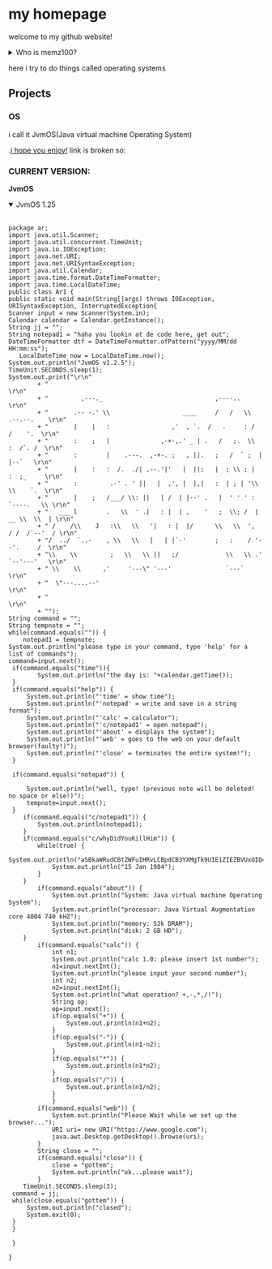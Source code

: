 # my homepage
welcome to my github website!
<details><summary>Who is memz100?</summary>

me? im just a guy named Justin
from PA

</details>

here i try to do things called operating systems
## Projects

### OS
i call it JvmOS(Java virtual machine Operating System)

.[i hope you enjoy!](https://github.io/memz100/JvmOS)
link is broken so: 
### CURRENT VERSION: 
**JvmOS**
<details open>
<summary>JvmOS 1.25</summary>
<br>

	package ar;
	import java.util.Scanner;
	import java.util.concurrent.TimeUnit;
	import java.io.IOException;
	import java.net.URI;
	import java.net.URISyntaxException;
	import java.util.Calendar;
	import java.time.format.DateTimeFormatter;  
	import java.time.LocalDateTime;
	public class Ar1 {
	public static void main(String[]args) throws IOException, URISyntaxException, InterruptedException{
	Scanner input = new Scanner(System.in);
	Calendar calendar = Calendar.getInstance();
	String jj = "";
	String notepad1 = "haha you lookin at de code here, get out";
	DateTimeFormatter dtf = DateTimeFormatter.ofPattern("yyyy/MM/dd HH:mm:ss");  
	   LocalDateTime now = LocalDateTime.now(); 
	System.out.println("JvmOS v1.2.5");
	TimeUnit.SECONDS.sleep(1);
	System.out.print("\r\n"
			+ "                                                                    \r\n"
			+ "         ,---._                               ,----..               \r\n"
			+ "       .-- -.' \\                    ____     /   /   \\   .--.--.    \r\n"
			+ "       |    |   :                 ,'  , `.  /   .     : /  /    '.  \r\n"
			+ "       :    ;   |              ,-+-,.' _ | .   /   ;.  \\  :  /`. /  \r\n"
			+ "       :        |    .---.  ,-+-. ;   , ||.   ;   /  ` ;  |  |--`   \r\n"
			+ "       |    :   :  /.  ./| ,--.'|'   |  ||;   |  ; \\ ; |  :  ;_     \r\n"
			+ "       :         .-' . ' ||   |  ,', |  |,|   :  | ; | '\\  \\    `.  \r\n"
			+ "       |    ;   /___/ \\: ||   | /  | |--' .   |  ' ' ' : `----.   \\ \r\n"
			+ "   ___ l        .   \\  ' .|   : |  | ,    '   ;  \\; /  | __ \\  \\  | \r\n"
	    	+ " /    /\\    J   :\\   \\   '|   : |  |/      \\   \\  ',  / /  /`--'  / \r\n"
			+ "/  ../  `..-    , \\   \\   |   | |`-'        ;   :    / '--'.     /  \r\n"
			+ "\\    \\         ;   \\   \\ ||   ;/             \\   \\ .'    `--'---'   \r\n"
			+ " \\    \\      ,'     '---\" '---'               `---`                 \r\n"
			+ "  \"---....--'                                                       \r\n"
			+ "                                                                    \r\n"
			+ "");
	String command = ""; 
	String tempnote = "";
	while(command.equals("")) {
		notepad1 = tempnote;
	System.out.println("please type in your command, type 'help' for a list of commands");
	command=input.next();
	 if(command.equals("time")){
			System.out.println("the day is: "+calendar.getTime());
	 }
	 if(command.equals("help")) {
		 System.out.println("'time' = show time");
		 System.out.println("'notepad' = write and save in a string format");
		 System.out.println("'calc' = calculator");
		 System.out.println("'c/notepad1' = open notepad");
		 System.out.println("'about' = displays the system");
		 System.out.println("'web' = goes to the web on your default browser(faulty!)");
		 System.out.println("'close' = terminates the entire system!");
	 }
	
	 if(command.equals("notepad")) {
		 
		 System.out.println("well, type! (previous note will be deleted! no space or else!)");
		 tempnote=input.next();
	 }
		if(command.equals("c/notepad1")) {
			System.out.println(notepad1);
		}
		if(command.equals("c/whyDidYouKillHim")) {
			while(true) {
				System.out.println("aSBkaWRudCBtZWFuIHRvLCBpdCB3YXMgTk9UIE1ZIEZBVUxUIQ==");
				System.out.println("15 Jan 1984");
			}
		}
			if(command.equals("about")) {
				System.out.println("System: Java virtual machine Operating System");
				System.out.println("processor: Java Virtual Augmentation core 4004 740 kHZ");
				System.out.println("memory: 52k DRAM");
				System.out.println("disk: 2 GB HD");
		}
			if(command.equals("calc")) {
				int n1;
				System.out.println("calc 1.0: please insert 1st number");
				n1=input.nextInt();
				System.out.println("please input your second number");
				int n2;
				n2=input.nextInt();
				System.out.println("what operation? +,-,*,/!");
				String op;
				op=input.next();
				if(op.equals("+")) {
					System.out.println(n1+n2);
				}
				if(op.equals("-")) {
					System.out.println(n1-n2);
				}
				if(op.equals("*")) {
					System.out.println(n1*n2);
				}
				if(op.equals("/")) {
					System.out.println(n1/n2);
				}
				}
			if(command.equals("web")) {
				System.out.println("Please Wait while we set up the browser...");			
				URI uri= new URI("https://www.google.com");
				java.awt.Desktop.getDesktop().browse(uri);
			}
			String close = "";
			if(command.equals("close")) {
				close = "gottem";
				System.out.println("ok...please wait");
			}
		TimeUnit.SECONDS.sleep(3);
	 command = jj;
	 while(close.equals("gottem")) {
		 System.out.println("closed");
		 System.exit(0);
	 }
	 }
	 
	 }
	
	}
</details>

